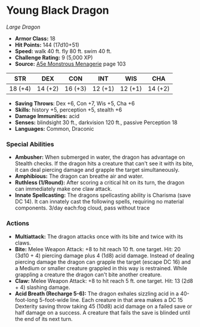 # Young Black Dragon

*Large* *Dragon*

- **Armor Class:** 18
- **Hit Points:** 144 (17d10+51)
- **Speed:** walk 40 ft. fly 80 ft. swim 40 ft.
- **Challenge Rating:** 9 (5,000 XP)
- **Source:** [A5e Monstrous Menagerie](https://enpublishingrpg.com/products/level-up-monstrous-menagerie-a5e) page 103

| STR | DEX | CON | INT | WIS | CHA |
| --- | --- | --- | --- | --- | --- |
| 18 (+4) | 14 (+2) | 16 (+3) | 12 (+1) | 12 (+1) | 14 (+2) |

- **Saving Throws**: Dex +6, Con +7, Wis +5, Cha +6
- **Skills:** history +5, perception +5, stealth +6
- **Damage Immunities:** acid
- **Senses:** blindsight 30 ft., darkvision 120 ft., passive Perception 18
- **Languages:** Common, Draconic

### Special Abilities

- **Ambusher:** When submerged in water, the dragon has advantage on Stealth checks. If the dragon hits a creature that can't see it with its bite, it can deal piercing damage and grapple the target simultaneously.
- **Amphibious:** The dragon can breathe air and water.
- **Ruthless (1/Round):** After scoring a critical hit on its turn, the dragon can immediately make one claw attack.
- **Innate Spellcasting:** The dragons spellcasting ability is Charisma (save DC 14). It can innately cast the following spells, requiring no material components. 3/day each:fog cloud, pass without trace

### Actions

- **Multiattack:** The dragon attacks once with its bite and twice with its claws.
- **Bite:** Melee Weapon Attack: +8 to hit  reach 10 ft.  one target. Hit: 20 (3d10 + 4) piercing damage plus 4 (1d8) acid damage. Instead of dealing piercing damage  the dragon can grapple the target (escape DC 16)  and a Medium or smaller creature grappled in this way is restrained. While grappling a creature  the dragon can't bite another creature.
- **Claw:** Melee Weapon Attack: +8 to hit  reach 5 ft.  one target. Hit: 13 (2d8 + 4) slashing damage.
- **Acid Breath (Recharge 5-6):** The dragon exhales sizzling acid in a 40-foot-long  5-foot-wide line. Each creature in that area makes a DC 15 Dexterity saving throw  taking 45 (10d8) acid damage on a failed save or half damage on a success. A creature that fails the save is blinded until the end of its next turn.


